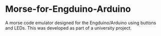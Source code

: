 # Morse-for-Engduino-Arduino
A morse code emulator designed for the Engduino/Arduino using buttons and LEDs. This was developed as part of a university project.
